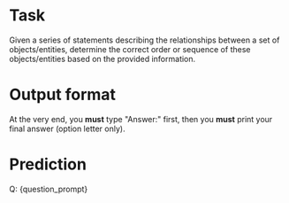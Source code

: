 # Task
Given a series of statements describing the relationships between a set of objects/entities, determine the correct order or sequence of these objects/entities based on the provided information.

# Output format
At the very end, you **must** type "Answer:" first, then you **must** print your final answer (option letter only).

# Prediction
Q: {question_prompt}